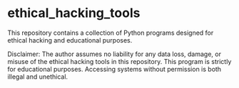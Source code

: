 # ethical_hacking_tools
This repository contains a collection of Python programs designed for ethical hacking and educational purposes. 

Disclaimer: The author assumes no liability for any data loss, damage, or misuse of the ethical hacking tools in this repository. This program is strictly for educational purposes. Accessing systems without permission is both illegal and unethical.
